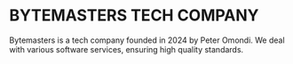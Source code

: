 
# BYTEMASTERS TECH COMPANY

Bytemasters is a tech company founded in 2024 by Peter Omondi.
We deal with various software services, ensuring high quality standards.
